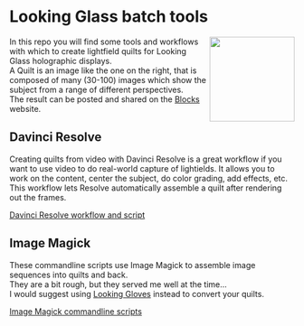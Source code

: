 # Looking Glass batch tools
<img align="right" src="Docs/Nixie8_qs5x9a0.5625.jpg" width="150"/>  

In this repo you will find some tools and workflows with which to create lightfield quilts for Looking Glass holographic displays.  
A Quilt is an image like the one on the right, that is composed of many (30-100) images which show the subject from a range of different perspectives.  
The result can be posted and shared on the [Blocks](https://blocks.glass/pathightree/111590) website.

## Davinci Resolve
Creating quilts from video with Davinci Resolve is a great workflow if you want to use video to do real-world capture of lightields.
It allows you to work on the content, center the subject, do color grading, add effects, etc.  
This workflow lets Resolve automatically assemble a quilt after rendering out the frames.

[Davinci Resolve workflow and script](Docs/DavinciResolve.md)

## Image Magick
These commandline scripts use Image Magick to assemble image sequences into quilts and back.  
They are a bit rough, but they served me well at the time...  
I would suggest using [Looking Gloves](https://lookinggloves.vercel.app) instead to convert your quilts.

[Image Magick commandline scripts](Docs/ImageMagick_commandline.md)